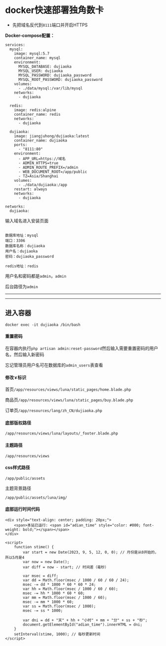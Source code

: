 # docker快速部署独角数卡

- 先把域名反代到`8111`端口并开启HTTPS

**Docker-compose配置：**
```
services:
  mysql:
    image: mysql:5.7
    container_name: mysql
    environment:
      MYSQL_DATABASE: dujiaoka
      MYSQL_USER: dujiaoka
      MYSQL_PASSWORD: dujiaoka_password
      MYSQL_ROOT_PASSWORD: dujiaoka_password
    volumes:
      - ./data/mysql:/var/lib/mysql
    networks:
      - dujiaoka

  redis:
    image: redis:alpine
    container_name: redis
    networks:
      - dujiaoka

  dujiaoka:
    image: jiangjuhong/dujiaoka:latest
    container_name: dujiaoka
    ports:
      - "8111:80"
    environment:
      - APP_URL=https://域名
      - ADMIN_HTTPS=true
      - ADMIN_ROUTE_PREFIX=/admin
      - WEB_DOCUMENT_ROOT=/app/public
      - TZ=Asia/Shanghai
    volumes:
      - ./data/dujiaoka:/app
    restart: always
    networks:
      - dujiaoka

networks:
  dujiaoka:
```

输入域名进入安装页面
```

数据库地址：mysql
端口：3306
数据库名称：dujiaoka
用户名：dujiaoka
密码：dujiaoka_password

redis地址：redis
```



用户名和密码都是`admin`，`admin`

后台路径为`admin`

---
---

## 进入容器

```
docker exec -it dujiaoka /bin/bash
```

#### 重置密码
在容器内执行`php artisan admin:reset-password`然后输入需要重置密码的用户名，然后输入新密码

忘记管理员用户名可在数据库的`admin_users`表查看


#### 修改`￥`标识

首页`/app/resources/views/luna/static_pages/home.blade.php`

商品页`/app/resources/views/luna/static_pages/buy.blade.php`

订单页`/app/resources/lang/zh_CN/dujiaoka.php`



#### 底部版权路径
```
/app/resources/views/luna/layouts/_footer.blade.php
```

#### 主题路径
```
/app/resources/views
```
#### css样式路径
```
/app/public/assets
```
主题背景路径
```
/app/public/assets/luna/img/
```

#### 底部运行时间代码
```
<div style="text-align: center; padding: 20px;">
    <span>本站已运行: <span id="adian_time" style="color: #000; font-weight: bold;"></span></span>
</div>

<script>
    function stime() {
        var start = new Date(2023, 9, 5, 12, 0, 0); // 月份是从0开始的，所以5月是4
        var now = new Date();
        var diff = now - start; // 时间差（毫秒）

        var msec = diff;
        var dd = Math.floor(msec / 1000 / 60 / 60 / 24);
        msec -= dd * 1000 * 60 * 60 * 24;
        var hh = Math.floor(msec / 1000 / 60 / 60);
        msec -= hh * 1000 * 60 * 60;
        var mm = Math.floor(msec / 1000 / 60);
        msec -= mm * 1000 * 60;
        var ss = Math.floor(msec / 1000);
        msec -= ss * 1000;

        var dni = dd + "天" + hh + "小时" + mm + "分" + ss + "秒";
        document.getElementById("adian_time").innerHTML = dni;
    }
    setInterval(stime, 1000); // 每秒更新时间
</script>
```
